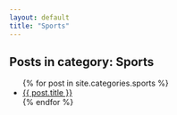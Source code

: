 ```yaml
---
layout: default
title: "Sports"
---
```


<h2>Posts in category: Sports</h2>

<ul>
  {% for post in site.categories.sports %}
    <li><a href="{{ post.url }}">{{ post.title }}</a></li>
  {% endfor %}
</ul>
